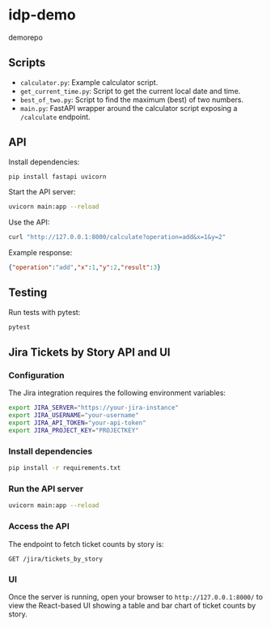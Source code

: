 # idp-demo
demorepo

## Scripts

- `calculator.py`: Example calculator script.
- `get_current_time.py`: Script to get the current local date and time.
- `best_of_two.py`: Script to find the maximum (best) of two numbers.
- `main.py`: FastAPI wrapper around the calculator script exposing a `/calculate` endpoint.

## API

Install dependencies:

```bash
pip install fastapi uvicorn
```

Start the API server:

```bash
uvicorn main:app --reload
```

Use the API:

```bash
curl "http://127.0.0.1:8000/calculate?operation=add&x=1&y=2"
```

Example response:

```json
{"operation":"add","x":1,"y":2,"result":3}
```

## Testing

Run tests with pytest:

```bash
pytest
```

## Jira Tickets by Story API and UI

### Configuration

The Jira integration requires the following environment variables:

```bash
export JIRA_SERVER="https://your-jira-instance"
export JIRA_USERNAME="your-username"
export JIRA_API_TOKEN="your-api-token"
export JIRA_PROJECT_KEY="PROJECTKEY"
```

### Install dependencies

```bash
pip install -r requirements.txt
```

### Run the API server

```bash
uvicorn main:app --reload
```

### Access the API

The endpoint to fetch ticket counts by story is:

```
GET /jira/tickets_by_story
```

### UI

Once the server is running, open your browser to `http://127.0.0.1:8000/` to view the React-based UI showing a table and bar chart of ticket counts by story.
